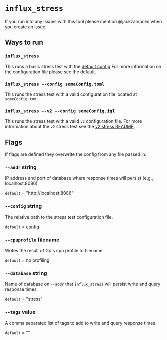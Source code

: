 # `influx_stress`

If you run into any issues with this tool please mention @jackzampolin when you create an issue.

## Ways to run

### `influx_stress`
This runs a basic stress test with the [default config](https://github.com/influxdata/influxdb/blob/master/stress/stress.toml) For more information on the configuration file please see the default.

### `influx_stress --config someConfig.toml`
This runs the stress test with a valid configuration file located at `someConfig.tom`

### `influx_stress --v2 --config someConfig.iql`
This runs the stress test with a valid `v2` configuration file. For more information about the `v2` stress test see the [v2 stress README](https://github.com/influxdata/influxdb/blob/master/stress/v2/README.md).

## Flags

If flags are defined they overwrite the config from any file passed in.

### `--addr` string
IP address and port of database where response times will persist (e.g., localhost:8086)

`default` = "http://localhost:8086"

### `--config` string
The relative path to the stress test configuration file.

`default` = [config](https://github.com/influxdata/influxdb/blob/master/stress/stress.toml)

### `--cpuprofile` filename
Writes the result of Go's cpu profile to filename

`default` = no profiling

### `--database` string
Name of database on `--addr` that `influx_stress` will persist write and query response times

`default` = "stress"

### `--tags` value
A comma separated list of tags to add to write and query response times.

`default` = ""
